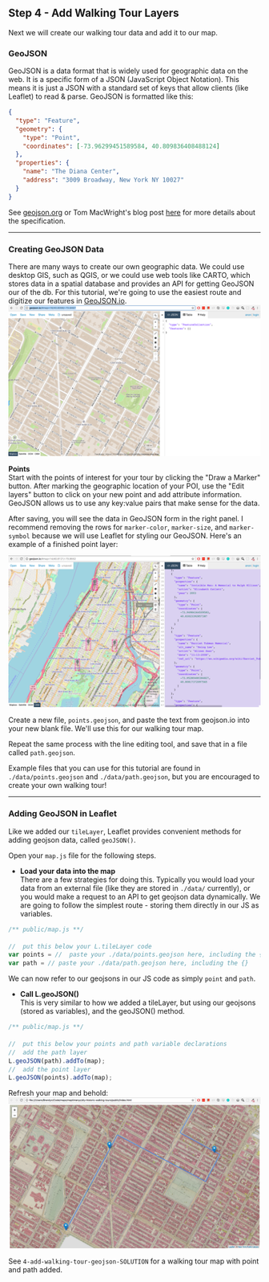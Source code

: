 ##  Step 4 - Add Walking Tour Layers  

Next we will create our walking tour data and add it to our map.  


### GeoJSON  
GeoJSON is a data format that is widely used for geographic data on the web.  It is a specific form of a JSON (JavaScript Object Notation).  This means it is just a JSON with a standard set of keys that allow clients (like Leaflet) to read & parse.  GeoJSON is formatted like this:  

```JSON
{
  "type": "Feature",
  "geometry": {
    "type": "Point",
    "coordinates": [-73.96299451589584, 40.809836408488124]
  },
  "properties": {
    "name": "The Diana Center",
    "address": "3009 Broadway, New York NY 10027"
  }
}
```
See [geojson.org](http://geojson.org/) or Tom MacWright's blog post [here](https://macwright.org/2015/03/23/geojson-second-bite#coordinate) for more details about the specification.  

---
### Creating GeoJSON Data  
There are many ways to create our own geographic data.  We could use desktop GIS, such as QGIS, or we could use web tools like CARTO, which stores data in a spatial database and provides an API for getting GeoJSON our of the db.  For this tutorial, we're going to use the easiest route and digitize our features in [GeoJSON.io](http://geojson.io/#map=16/40.80558317487379/-73.94968271255495).  
![geojson.io screenshot](./images/geojson-io.png)  

**Points**  
Start with the points of interest for your tour by clicking the "Draw a Marker" button.  After marking the geographic location of your POI, use the "Edit layers" button to click on your new point and add attribute information.  GeoJSON allows us to use any key:value pairs that make sense for the data.  

After saving, you will see the data in GeoJSON form in the right panel.  I recommend removing the rows for `marker-color`, `marker-size`, and `marker-symbol` because we will use Leaflet for styling our GeoJSON.  Here's an example of a finished point layer:  

![points.geojson](./images/points.geojson.png)

Create a new file, `points.geojson`, and paste the text from geojson.io into your new blank file.  We'll use this for our walking tour map.  

Repeat the same process with the line editing tool, and save that in a file called `path.geojson`.  

Example files that you can use for this tutorial are found in `./data/points.geojson` and `./data/path.geojson`, but you are encouraged to create your own walking tour!  

---
### Adding GeoJSON in Leaflet  

Like we added our `tileLayer`, Leaflet provides convenient methods for adding geojson data, called `geoJSON()`.  

Open your `map.js` file for the following steps.  

- **Load your data into the map**  
  There are a few strategies for doing this.  Typically you would load your data from an external file (like they are stored in `./data/` currently), or you would make a request to an API to get geojson data dynamically.  We are going to follow the simplest route - storing them directly in our JS as variables.  

```js
/** public/map.js **/

//  put this below your L.tileLayer code
var points = //  paste your ./data/points.geojson here, including the {}
var path = // paste your ./data/path.geojson here, including the {}
```  

We can now refer to our geojsons in our JS code as simply `point` and `path`.  

- **Call L.geoJSON()**  
This is very similar to how we added a tileLayer, but using our geojsons (stored as variables), and the geoJSON() method.

```js
/** public/map.js **/

//  put this below your points and path variable declarations
//  add the path layer  
L.geoJSON(path).addTo(map);
//  add the point layer
L.geoJSON(points).addTo(map);
```  

Refresh your map and behold:
![finished map screenshot](./images/walking-tour.png)  

See `4-add-walking-tour-geojson-SOLUTION` for a walking tour map with point and path added.
